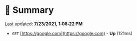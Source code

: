 # 📖 Summary
Last updated: **7/23/2021, 1:08:22 PM**

- `GET` [https://google.com](https://google.com) - **Up** (121ms)
